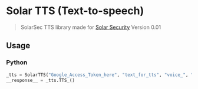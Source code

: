 # Solar TTS (Text-to-speech)
> SolarSec TTS library made for [Solar Security](https://solarsec.fbi.gov/) Version 0.01


## Usage
### Python
```py
_tts = SolarTTS("Google_Access_Token_here", "text_for_tts", "voice_", "language (en-US)", "name-of-language_code (en-GB-Standard-A)", "gender")
__response__ = _tts.TTS_()
```
